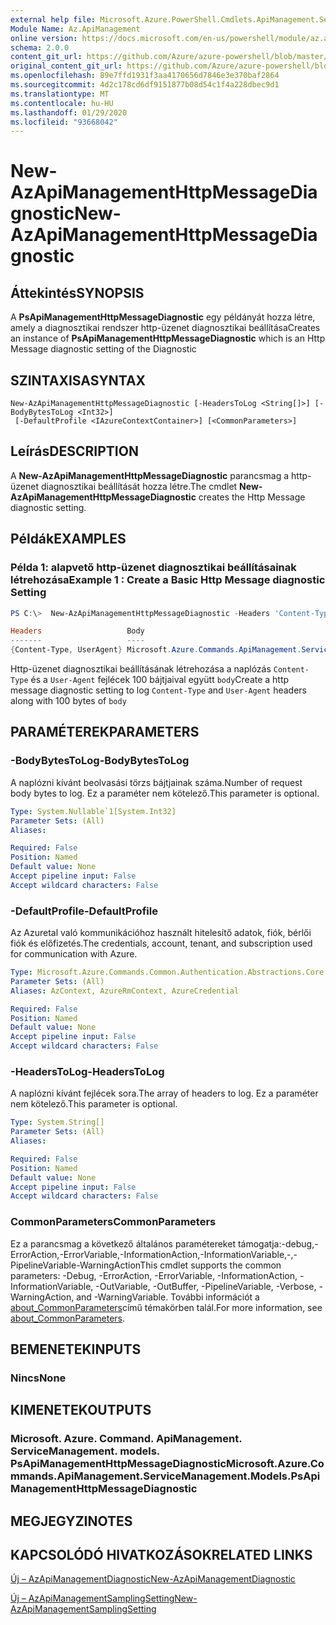 ```yaml
---
external help file: Microsoft.Azure.PowerShell.Cmdlets.ApiManagement.ServiceManagement.dll-Help.xml
Module Name: Az.ApiManagement
online version: https://docs.microsoft.com/en-us/powershell/module/az.apimanagement/new-azapimanagementhttpmessagediagnostic
schema: 2.0.0
content_git_url: https://github.com/Azure/azure-powershell/blob/master/src/ApiManagement/ApiManagement/help/New-AzApiManagementHttpMessageDiagnostic.md
original_content_git_url: https://github.com/Azure/azure-powershell/blob/master/src/ApiManagement/ApiManagement/help/New-AzApiManagementHttpMessageDiagnostic.md
ms.openlocfilehash: 89e7ffd1931f3aa4170656d7846e3e370baf2864
ms.sourcegitcommit: 4d2c178cd6df9151877b08d54c1f4a228dbec9d1
ms.translationtype: MT
ms.contentlocale: hu-HU
ms.lasthandoff: 01/29/2020
ms.locfileid: "93668042"
---
```

# <span data-ttu-id="05d5f-101">New-AzApiManagementHttpMessageDiagnostic</span><span class="sxs-lookup"><span data-stu-id="05d5f-101">New-AzApiManagementHttpMessageDiagnostic</span></span>

## <span data-ttu-id="05d5f-102">Áttekintés</span><span class="sxs-lookup"><span data-stu-id="05d5f-102">SYNOPSIS</span></span>
<span data-ttu-id="05d5f-103">A **PsApiManagementHttpMessageDiagnostic** egy példányát hozza létre, amely a diagnosztikai rendszer http-üzenet diagnosztikai beállítása</span><span class="sxs-lookup"><span data-stu-id="05d5f-103">Creates an instance of **PsApiManagementHttpMessageDiagnostic** which is an Http Message diagnostic setting of the Diagnostic</span></span>

## <span data-ttu-id="05d5f-104">SZINTAXISA</span><span class="sxs-lookup"><span data-stu-id="05d5f-104">SYNTAX</span></span>

```
New-AzApiManagementHttpMessageDiagnostic [-HeadersToLog <String[]>] [-BodyBytesToLog <Int32>]
 [-DefaultProfile <IAzureContextContainer>] [<CommonParameters>]
```

## <span data-ttu-id="05d5f-105">Leírás</span><span class="sxs-lookup"><span data-stu-id="05d5f-105">DESCRIPTION</span></span>
<span data-ttu-id="05d5f-106">A **New-AzApiManagementHttpMessageDiagnostic** parancsmag a http-üzenet diagnosztikai beállítását hozza létre.</span><span class="sxs-lookup"><span data-stu-id="05d5f-106">The cmdlet **New-AzApiManagementHttpMessageDiagnostic** creates the Http Message diagnostic setting.</span></span>

## <span data-ttu-id="05d5f-107">Példák</span><span class="sxs-lookup"><span data-stu-id="05d5f-107">EXAMPLES</span></span>

### <span data-ttu-id="05d5f-108">Példa 1: alapvető http-üzenet diagnosztikai beállításainak létrehozása</span><span class="sxs-lookup"><span data-stu-id="05d5f-108">Example 1 : Create a Basic Http Message diagnostic Setting</span></span>
```powershell
PS C:\>  New-AzApiManagementHttpMessageDiagnostic -Headers 'Content-Type', 'UserAgent' -BodyBytes 100

Headers                   Body
-------                   ----
{Content-Type, UserAgent} Microsoft.Azure.Commands.ApiManagement.ServiceManagement.Models.PsApiManagementBodyDiagnosticSetting
```

<span data-ttu-id="05d5f-109">Http-üzenet diagnosztikai beállításának létrehozása a naplózás `Content-Type` és a `User-Agent` fejlécek 100 bájtjaival együtt `body`</span><span class="sxs-lookup"><span data-stu-id="05d5f-109">Create a http message diagnostic setting to log `Content-Type` and `User-Agent` headers along with 100 bytes of `body`</span></span>

## <span data-ttu-id="05d5f-110">PARAMÉTEREK</span><span class="sxs-lookup"><span data-stu-id="05d5f-110">PARAMETERS</span></span>

### <span data-ttu-id="05d5f-111">-BodyBytesToLog</span><span class="sxs-lookup"><span data-stu-id="05d5f-111">-BodyBytesToLog</span></span>
<span data-ttu-id="05d5f-112">A naplózni kívánt beolvasási törzs bájtjainak száma.</span><span class="sxs-lookup"><span data-stu-id="05d5f-112">Number of request body bytes to log.</span></span> <span data-ttu-id="05d5f-113">Ez a paraméter nem kötelező.</span><span class="sxs-lookup"><span data-stu-id="05d5f-113">This parameter is optional.</span></span>

```yaml
Type: System.Nullable`1[System.Int32]
Parameter Sets: (All)
Aliases:

Required: False
Position: Named
Default value: None
Accept pipeline input: False
Accept wildcard characters: False
```

### <span data-ttu-id="05d5f-114">-DefaultProfile</span><span class="sxs-lookup"><span data-stu-id="05d5f-114">-DefaultProfile</span></span>
<span data-ttu-id="05d5f-115">Az Azuretal való kommunikációhoz használt hitelesítő adatok, fiók, bérlői fiók és előfizetés.</span><span class="sxs-lookup"><span data-stu-id="05d5f-115">The credentials, account, tenant, and subscription used for communication with Azure.</span></span>

```yaml
Type: Microsoft.Azure.Commands.Common.Authentication.Abstractions.Core.IAzureContextContainer
Parameter Sets: (All)
Aliases: AzContext, AzureRmContext, AzureCredential

Required: False
Position: Named
Default value: None
Accept pipeline input: False
Accept wildcard characters: False
```

### <span data-ttu-id="05d5f-116">-HeadersToLog</span><span class="sxs-lookup"><span data-stu-id="05d5f-116">-HeadersToLog</span></span>
<span data-ttu-id="05d5f-117">A naplózni kívánt fejlécek sora.</span><span class="sxs-lookup"><span data-stu-id="05d5f-117">The array of headers to log.</span></span> <span data-ttu-id="05d5f-118">Ez a paraméter nem kötelező.</span><span class="sxs-lookup"><span data-stu-id="05d5f-118">This parameter is optional.</span></span>

```yaml
Type: System.String[]
Parameter Sets: (All)
Aliases:

Required: False
Position: Named
Default value: None
Accept pipeline input: False
Accept wildcard characters: False
```

### <span data-ttu-id="05d5f-119">CommonParameters</span><span class="sxs-lookup"><span data-stu-id="05d5f-119">CommonParameters</span></span>
<span data-ttu-id="05d5f-120">Ez a parancsmag a következő általános paramétereket támogatja:-debug,-ErrorAction,-ErrorVariable,-InformationAction,-InformationVariable,-,-PipelineVariable-WarningAction</span><span class="sxs-lookup"><span data-stu-id="05d5f-120">This cmdlet supports the common parameters: -Debug, -ErrorAction, -ErrorVariable, -InformationAction, -InformationVariable, -OutVariable, -OutBuffer, -PipelineVariable, -Verbose, -WarningAction, and -WarningVariable.</span></span> <span data-ttu-id="05d5f-121">További információt a [about_CommonParameters](https://go.microsoft.com/fwlink/?LinkID=113216)című témakörben talál.</span><span class="sxs-lookup"><span data-stu-id="05d5f-121">For more information, see [about_CommonParameters](https://go.microsoft.com/fwlink/?LinkID=113216).</span></span>

## <span data-ttu-id="05d5f-122">BEMENETEK</span><span class="sxs-lookup"><span data-stu-id="05d5f-122">INPUTS</span></span>

### <span data-ttu-id="05d5f-123">Nincs</span><span class="sxs-lookup"><span data-stu-id="05d5f-123">None</span></span>

## <span data-ttu-id="05d5f-124">KIMENETEK</span><span class="sxs-lookup"><span data-stu-id="05d5f-124">OUTPUTS</span></span>

### <span data-ttu-id="05d5f-125">Microsoft. Azure. Command. ApiManagement. ServiceManagement. models. PsApiManagementHttpMessageDiagnostic</span><span class="sxs-lookup"><span data-stu-id="05d5f-125">Microsoft.Azure.Commands.ApiManagement.ServiceManagement.Models.PsApiManagementHttpMessageDiagnostic</span></span>

## <span data-ttu-id="05d5f-126">MEGJEGYZI</span><span class="sxs-lookup"><span data-stu-id="05d5f-126">NOTES</span></span>

## <span data-ttu-id="05d5f-127">KAPCSOLÓDÓ HIVATKOZÁSOK</span><span class="sxs-lookup"><span data-stu-id="05d5f-127">RELATED LINKS</span></span>

[<span data-ttu-id="05d5f-128">Új – AzApiManagementDiagnostic</span><span class="sxs-lookup"><span data-stu-id="05d5f-128">New-AzApiManagementDiagnostic</span></span>](./New-AzApiManagementDiagnostic.md)

[<span data-ttu-id="05d5f-129">Új – AzApiManagementSamplingSetting</span><span class="sxs-lookup"><span data-stu-id="05d5f-129">New-AzApiManagementSamplingSetting</span></span>](./New-AzApiManagementHttpMessageDiagnostic.md)